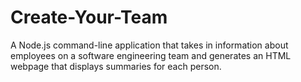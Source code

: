 # Create-Your-Team
A Node.js command-line application that takes in information about employees on a software engineering team and generates an HTML webpage that displays summaries for each person.
